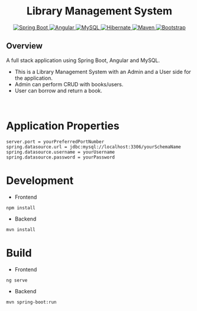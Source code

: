 <h1 align="center">
    <br>
    Library Management System
    <br>
</h1>

<p align="center">
    <a href="https://spring.io/projects/spring-boot/">
    <img src="https://img.shields.io/badge/Spring_Boot-F2F4F9?style=for-the-badge&logo=spring-boot" alt="Spring Boot">
    </a>
    <a href="https://angular.io/">
    <img src="https://img.shields.io/badge/Angular-DD0031?style=for-the-badge&logo=angular&logoColor=white"
    alt="Angular">
    </a>
    <a href="https://www.mysql.com/">
     <img src="https://img.shields.io/badge/MySQL-00000F?style=for-the-badge&logo=mysql&logoColor=white" alt="MySQL">
    </a>
    <a href="https://hibernate.org/">
     <img src="https://img.shields.io/badge/Hibernate-59666C?style=for-the-badge&logo=Hibernate&logoColor=white" alt="Hibernate">
    </a>
    <a href="https://maven.apache.org/">
     <img src="https://img.shields.io/badge/apache_maven-C71A36?style=for-the-badge&logo=apachemaven&logoColor=white" alt="Maven">
    </a>
    <a href="https://getbootstrap.com/">
     <img src="https://img.shields.io/badge/Bootstrap-563D7C?style=for-the-badge&logo=bootstrap&logoColor=white" alt="Bootstrap">
    </a>
</p>


## Overview 
A full stack application using Spring Boot, Angular and MySQL. 
* This is a Library Management System with an Admin and a User side for the application. 
* Admin can perform CRUD with books/users. 
* User can borrow and return a book. 

<br>

# Application Properties
```
server.port = yourPreferredPortNumber
spring.datasource.url = jdbc:mysql://localhost:3306/yourSchemaName
spring.datasource.username = yourUsername
spring.datasource.password = yourPassword
```

# Development
* Frontend
```
npm install
```
* Backend
```
mvn install
```

# Build
* Frontend
```
ng serve
```

* Backend
```
mvn spring-boot:run
```
